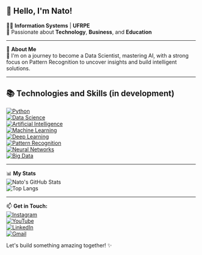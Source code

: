 ## 👋 Hello, I'm Nato!

👨‍💻 **Information Systems** | **UFRPE**  
🚀 Passionate about **Technology**, **Business**, and **Education**

---

🌟 **About Me**  
🔹 I'm on a journey to become a Data Scientist, mastering AI, with a strong focus on Pattern Recognition to uncover insights and build intelligent solutions.

---

## 📚 Technologies and Skills (in development) 

[![Python](https://img.shields.io/badge/Python-3776AB?style=for-the-badge&logo=python&logoColor=white)](https://www.python.org/)  
[![Data Science](https://img.shields.io/badge/Data%20Science-FF6F00?style=for-the-badge&logo=databricks&logoColor=white)](#)  
[![Artificial Intelligence](https://img.shields.io/badge/Artificial%20Intelligence-2F74C0?style=for-the-badge&logo=openai&logoColor=white)](#)  
[![Machine Learning](https://img.shields.io/badge/Machine%20Learning-F7931E?style=for-the-badge&logo=tensorflow&logoColor=white)](https://www.tensorflow.org/)  
[![Deep Learning](https://img.shields.io/badge/Deep%20Learning-FF2D20?style=for-the-badge&logo=pytorch&logoColor=white)](https://pytorch.org/)  
[![Pattern Recognition](https://img.shields.io/badge/Pattern%20Recognition-4B8BBE?style=for-the-badge&logo=scipy&logoColor=white)](#)  
[![Neural Networks](https://img.shields.io/badge/Neural%20Networks-5A29E4?style=for-the-badge&logo=keras&logoColor=white)](https://keras.io/)  
[![Big Data](https://img.shields.io/badge/Big%20Data-FF0000?style=for-the-badge&logo=apache&logoColor=white)](https://hadoop.apache.org/)  

---

📊 **My Stats**  
![Nato's GitHub Stats](https://github-readme-stats.vercel.app/api?username=dsnato&show_icons=true&theme=radical)  
![Top Langs](https://github-readme-stats.vercel.app/api/top-langs/?username=dsnato&layout=compact&theme=radical)

---

📫 **Get in Touch:**  
[![Instagram](https://img.shields.io/badge/Instagram-E4405F?style=for-the-badge&logo=instagram&logoColor=white)](https://www.instagram.com/ds.nato)  
[![YouTube](https://img.shields.io/badge/YouTube-FF0000?style=for-the-badge&logo=youtube&logoColor=white)](SEU_LINK_DO_YOUTUBE_AQUI)  
[![LinkedIn](https://img.shields.io/badge/LinkedIn-0077B5?style=for-the-badge&logo=linkedin&logoColor=white)](https://www.linkedin.com/in/dsnato/)  
[![Gmail](https://img.shields.io/badge/Gmail-D14836?style=for-the-badge&logo=gmail&logoColor=white)](mailto:datasciencenato@gmail.com) 

Let's build something amazing together! ✨
